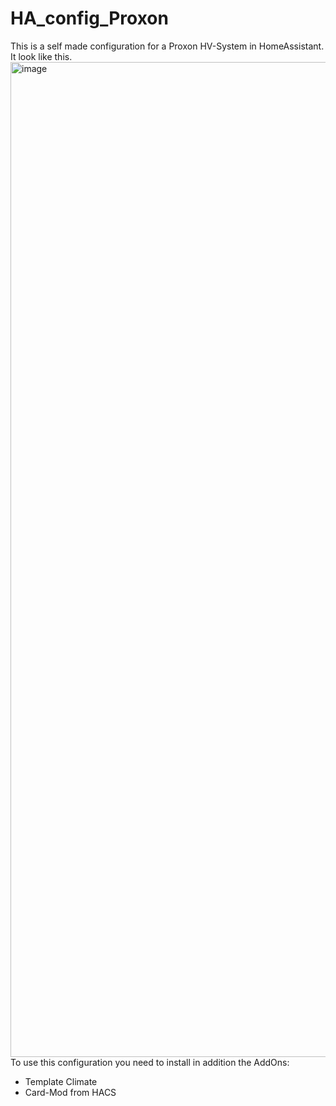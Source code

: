 # HA_config_Proxon

This is a self made configuration for a Proxon HV-System in HomeAssistant.
It look like this.
<img width="1592" alt="image" src="https://github.com/Stroett/HA_config_Proxon/assets/129255114/372b1af0-cb87-4b77-975d-f2ecdb01a373">
To use this configuration you need to install in addition the AddOns:
- Template Climate
- Card-Mod
from HACS


